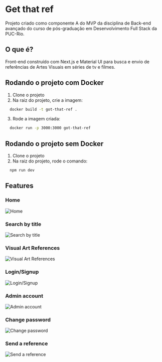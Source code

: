 # Get that ref

Projeto criado como componente A do MVP da disciplina de Back-end avançado do curso de pós-graduação em Desenvolvimento Full Stack da PUC-Rio. 

## O que é?
Front-end construído com Next.js e Material UI para busca e envio de referências de Artes Visuais em séries de tv e filmes. 


## Rodando o projeto com Docker
1. Clone o projeto
2. Na raiz do projeto, crie a imagem:
```bash
  docker build -t got-that-ref .
```

3. Rode a imagem criada:
```bash
  docker run -p 3000:3000 got-that-ref
```

## Rodando o projeto sem Docker
1. Clone o projeto
2. Na raiz do projeto, rode o comando:
```bash
  npm run dev
```

## Features
### Home
![Home](https://raw.githubusercontent.com/amandagpearce/got-that-ref/main/doc/1.png)
### Search by title
![Search by title](https://raw.githubusercontent.com/amandagpearce/got-that-ref/main/doc/2.png)

### Visual Art References
![Visual Art References](https://raw.githubusercontent.com/amandagpearce/got-that-ref/main/doc/3.png)

### Login/Signup
![Login/Signup](https://raw.githubusercontent.com/amandagpearce/got-that-ref/main/doc/4.png)

### Admin account
![Admin account](https://raw.githubusercontent.com/amandagpearce/got-that-ref/main/doc/5.png)

### Change password
![Change password](https://raw.githubusercontent.com/amandagpearce/got-that-ref/main/doc/6.png)

### Send a reference 
![Send a reference ](https://raw.githubusercontent.com/amandagpearce/got-that-ref/main/doc/7.png)

